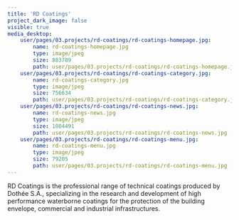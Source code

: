 ```yaml
---
title: 'RD Coatings'
project_dark_image: false
visible: true
media_desktop:
    user/pages/03.projects/rd-coatings/rd-coatings-homepage.jpg:
        name: rd-coatings-homepage.jpg
        type: image/jpeg
        size: 883789
        path: user/pages/03.projects/rd-coatings/rd-coatings-homepage.jpg
    user/pages/03.projects/rd-coatings/rd-coatings-category.jpg:
        name: rd-coatings-category.jpg
        type: image/jpeg
        size: 756634
        path: user/pages/03.projects/rd-coatings/rd-coatings-category.jpg
    user/pages/03.projects/rd-coatings/rd-coatings-news.jpg:
        name: rd-coatings-news.jpg
        type: image/jpeg
        size: 1084491
        path: user/pages/03.projects/rd-coatings/rd-coatings-news.jpg
    user/pages/03.projects/rd-coatings/rd-coatings-menu.jpg:
        name: rd-coatings-menu.jpg
        type: image/jpeg
        size: 79205
        path: user/pages/03.projects/rd-coatings/rd-coatings-menu.jpg
---
```


RD Coatings is the professional range of technical coatings produced by Dothée S.A., specializing in the research and development of high performance waterborne coatings for the protection of the building envelope, commercial and industrial infrastructures.